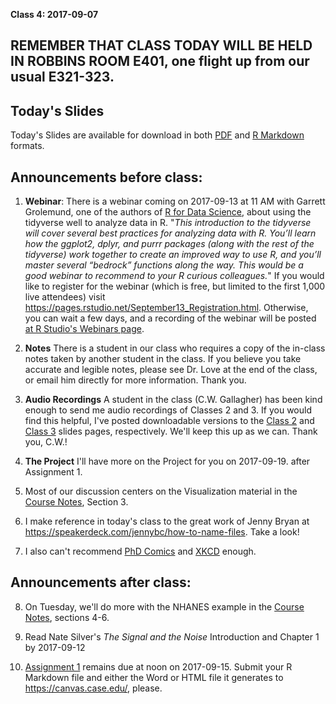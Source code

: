 **Class 4: 2017-09-07**

## REMEMBER THAT CLASS TODAY WILL BE HELD IN ROBBINS ROOM E401, one flight up from our usual E321-323.

## Today's Slides

Today's Slides are available for download in both [PDF](https://github.com/THOMASELOVE/431slides/blob/master/class_04/431_2017_class-04-slides.pdf) and [R Markdown](https://github.com/THOMASELOVE/431slides/blob/master/class_04/431_2017_class-04-slides.Rmd) formats.

## Announcements before class:

1. **Webinar**: There is a webinar coming on 2017-09-13 at 11 AM with Garrett Grolemund, one of the authors of [R for Data Science](http://r4ds.had.co.nz/), about
using the tidyverse well to analyze data in R. "*This introduction to the tidyverse will cover several best practices for analyzing data with R. You’ll learn how the ggplot2, dplyr, and purrr packages (along with the rest of the tidyverse) work together to create an improved way to use R, and you’ll master several “bedrock” functions along the way. This would be a good webinar to recommend to your R curious colleagues.*" If you would like to register for the webinar (which is free, but limited to the first 1,000 live attendees) visit 
https://pages.rstudio.net/September13_Registration.html. Otherwise, you can wait a few days, and a recording of the webinar will be posted [at R Studio's Webinars page](https://www.rstudio.com/resources/webinars/).

2. **Notes** There is a student in our class who requires a copy of the in-class notes taken by another student in the class. If you believe you take accurate and legible notes, please see Dr. Love at the end of the class, or email him directly for more information. Thank you.

3. **Audio Recordings** A student in the class (C.W. Gallagher) has been kind enough to send me audio recordings of Classes 2 and 3. If you would find this helpful, I've posted downloadable versions to the [Class 2](https://github.com/THOMASELOVE/431slides/tree/master/class_02) and [Class 3](https://github.com/THOMASELOVE/431slides/tree/master/class_03) slides pages, respectively. We'll keep this up as we can. Thank you, C.W.! 

4. **The Project** I'll have more on the Project for you on 2017-09-19. after Assignment 1.

5. Most of our discussion centers on the Visualization material in the [Course Notes](https://thomaselove.github.io/431notes/), Section 3.

6. I make reference in today's class to the great work of Jenny Bryan at https://speakerdeck.com/jennybc/how-to-name-files. Take a look!

7. I also can't recommend [PhD Comics](http://phdcomics.com/comics/archive.php?comicid=1531) and [XKCD](https://xkcd.com/1179/) enough.

## Announcements after class:

8. On Tuesday, we'll do more with the NHANES example in the [Course Notes](https://thomaselove.github.io/431notes/), sections 4-6.

9. Read Nate Silver's *The Signal and the Noise* Introduction and Chapter 1 by 2017-09-12

10. [Assignment 1](https://github.com/THOMASELOVE/431homework/blob/master/431-2017_assignment-1.md) remains due at noon on 2017-09-15. Submit your R Markdown file and either the Word or HTML file it generates to https://canvas.case.edu/, please.
